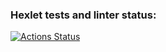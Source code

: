 ### Hexlet tests and linter status:
[![Actions Status](https://github.com/ovsy1/frontend-project-lvl3/workflows/hexlet-check/badge.svg)](https://github.com/ovsy1/frontend-project-lvl3/actions)